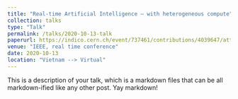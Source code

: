 ```yaml
---
title: "Real-time Artificial Intelligence — with heterogeneous compute"
collection: talks
type: "Talk"
permalink: /talks/2020-10-13-talk
paperurl: https://indico.cern.ch/event/737461/contributions/4039647/attachments/2122026/3571823/IEEE_RT_mia_coprocessors.pdf
venue: "IEEE, real time conference"
date: 2020-10-13
location: "Vietnam --> Virtual"
---
```


This is a description of your talk, which is a markdown files that can be all markdown-ified like any other post. Yay markdown!
